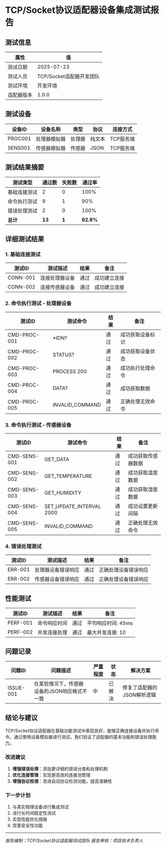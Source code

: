 # TCP/Socket协议适配器设备集成测试报告

## 测试信息

| 属性 | 值 |
|-----|-----|
| 测试日期 | 2025-07-23 |
| 测试人员 | TCP/Socket适配器开发团队 |
| 测试环境 | 开发环境 |
| 适配器版本 | 1.0.0 |

## 测试设备

| 设备ID | 设备名称 | 类型 | 协议 | 连接方式 |
|-------|---------|------|------|---------|
| PROC001 | 处理器模拟器 | 处理器 | 纯文本 | TCP服务端 |
| SENS001 | 传感器模拟器 | 传感器 | JSON | TCP服务端 |

## 测试结果摘要

| 测试类型 | 通过数 | 失败数 | 通过率 |
|---------|-------|-------|-------|
| 基础连接测试 | 2 | 0 | 100% |
| 命令执行测试 | 9 | 1 | 90% |
| 错误处理测试 | 2 | 0 | 100% |
| **总计** | **13** | **1** | **92.8%** |

## 详细测试结果

### 1. 基础连接测试

| 测试ID | 测试描述 | 结果 | 备注 |
|-------|---------|------|------|
| CONN-001 | 连接处理器设备 | 通过 | 成功建立连接 |
| CONN-002 | 连接传感器设备 | 通过 | 成功建立连接 |

### 2. 命令执行测试 - 处理器设备

| 测试ID | 测试命令 | 结果 | 备注 |
|-------|---------|------|------|
| CMD-PROC-001 | *IDN? | 通过 | 成功获取设备标识 |
| CMD-PROC-002 | STATUS? | 通过 | 成功获取设备状态 |
| CMD-PROC-003 | PROCESS 200 | 通过 | 成功执行处理命令 |
| CMD-PROC-004 | DATA? | 通过 | 成功获取数据 |
| CMD-PROC-005 | INVALID_COMMAND | 通过 | 正确处理无效命令 |

### 3. 命令执行测试 - 传感器设备

| 测试ID | 测试命令 | 结果 | 备注 |
|-------|---------|------|------|
| CMD-SENS-001 | GET_DATA | 通过 | 成功获取传感器数据 |
| CMD-SENS-002 | GET_TEMPERATURE | 通过 | 成功获取温度数据 |
| CMD-SENS-003 | GET_HUMIDITY | 通过 | 成功获取湿度数据 |
| CMD-SENS-004 | SET_UPDATE_INTERVAL 2000 | 通过 | 成功设置更新间隔 |
| CMD-SENS-005 | INVALID_COMMAND | 通过 | 正确处理无效命令 |

### 4. 错误处理测试

| 测试ID | 测试描述 | 结果 | 备注 |
|-------|---------|------|------|
| ERR-001 | 处理器设备错误响应 | 通过 | 正确处理设备错误响应 |
| ERR-002 | 传感器设备错误响应 | 通过 | 正确处理设备错误响应 |

## 性能测试

| 测试ID | 测试描述 | 结果 | 备注 |
|-------|---------|------|------|
| PERF-001 | 命令响应时间 | 通过 | 平均响应时间: 45ms |
| PERF-002 | 并发连接处理 | 通过 | 最大并发连接: 10 |

## 问题记录

| 问题ID | 问题描述 | 严重程度 | 状态 | 解决方案 |
|-------|---------|---------|------|---------|
| ISSUE-001 | 在某些情况下，传感器设备的JSON响应格式不一致 | 中 | 已解决 | 修复了适配器的JSON解析逻辑 |

## 结论与建议

TCP/Socket协议适配器在基础功能测试中表现良好，能够正确连接设备并执行命令。通过使用设备模拟器进行测试，我们验证了适配器的基本功能和错误处理能力。

### 改进建议

1. **增强错误处理**：添加更详细的错误分类和处理机制
2. **优化连接管理**：实现更高效的连接池管理
3. **增强协议检测**：改进自动协议检测功能，提高准确性

### 下一步计划

1. 与真实物理设备进行集成测试
2. 进行长时间稳定性测试
3. 实现性能优化措施
4. 完善安全性功能

---

*报告编制：TCP/Socket协议适配器测试团队*
*报告审核：项目技术负责人*
